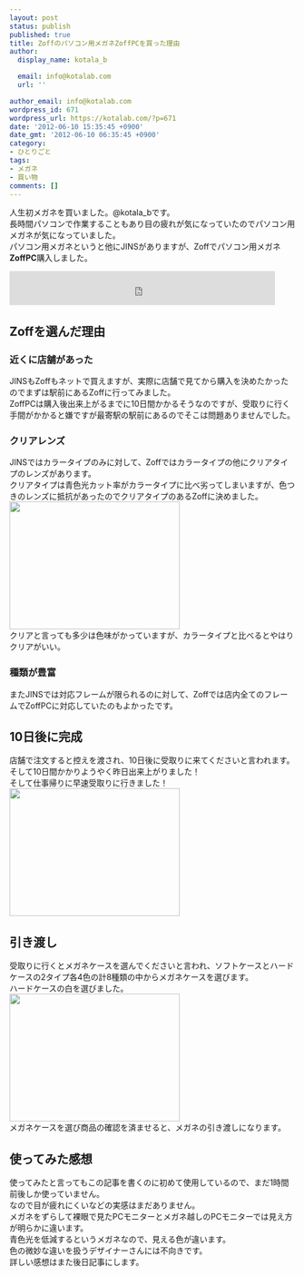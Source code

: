 ```yaml
---
layout: post
status: publish
published: true
title: Zoffのパソコン用メガネZoffPCを買った理由
author:
  display_name: kotala_b

  email: info@kotalab.com
  url: ''

author_email: info@kotalab.com
wordpress_id: 671
wordpress_url: https://kotalab.com/?p=671
date: '2012-06-10 15:35:45 +0900'
date_gmt: '2012-06-10 06:35:45 +0900'
category:
- ひとりごと
tags:
- メガネ
- 買い物
comments: []
---
```

<p>人生初メガネを買いました。@kotala_bです。<br />
長時間パソコンで作業することもあり目の疲れが気になっていたのでパソコン用メガネが気になっていました。<br />
パソコン用メガネというと他にJINSがありますが、Zoffでパソコン用メガネ<strong>ZoffPC</strong>購入しました。<br />
</p>
<!--more-->
<p><iframe src="https://ws-fe.assoc-amazon.com/widgets/cm?t=same-22&o=9&p=13&l=ur1&category=apparelshoes&banner=1RM28Z7BWYX5KRYDHXG2&f=ifr" width="468" height="60" scrolling="no" border="0" marginwidth="0" style="border:none;" frameborder="0"></iframe></p>
<h2>Zoffを選んだ理由</h2>
<h3>近くに店舗があった</h3>
<p>JINSもZoffもネットで買えますが、実際に店舗で見てから購入を決めたかったのでまずは駅前にあるZoffに行ってみました。<br />
ZoffPCは購入後出来上がるまでに10日間かかるそうなのですが、受取りに行く手間がかかると嫌ですが最寄駅の駅前にあるのでそこは問題ありませんでした。</p>
<h3>クリアレンズ</h3>
<p>JINSではカラータイプのみに対して、Zoffではカラータイプの他にクリアタイプのレンズがあります。<br />
クリアタイプは青色光カット率がカラータイプに比べ劣ってしまいますが、色つきのレンズに抵抗があったのでクリアタイプのあるZoffに決めました。<br />
<a href="https://kotalab.com/wp-content/uploads/zoff_120610_03.jpg" target="_blank"><img src="https://kotalab.com/wp-content/uploads/zoff_120610_03-300x225.jpg" alt="" title="zoff_120610_03" width="300" height="225" class="alignnone size-medium wp-image-672" /></a><br />
クリアと言っても多少は色味がかっていますが、カラータイプと比べるとやはりクリアがいい。</p>
<h3>種類が豊富</h3>
<p>またJINSでは対応フレームが限られるのに対して、Zoffでは店内全てのフレームでZoffPCに対応していたのもよかったです。</p>
<h2>10日後に完成</h2>
<p>店舗で注文すると控えを渡され、10日後に受取りに来てくださいと言われます。<br />
そして10日間かかりようやく昨日出来上がりました！<br />
そして仕事帰りに早速受取りに行きました！<br />
<a href="https://kotalab.com/wp-content/uploads/zoff_120610_01.jpg" target="_blank"><img src="https://kotalab.com/wp-content/uploads/zoff_120610_01-300x225.jpg" alt="" title="zoff_120610_01" width="300" height="225" class="alignnone size-medium wp-image-676" /></a></p>
<h2>引き渡し</h2>
<p>受取りに行くとメガネケースを選んでくださいと言われ、ソフトケースとハードケースの2タイプ各4色の計8種類の中からメガネケースを選びます。<br />
ハードケースの白を選びました。<br />
<a href="https://kotalab.com/wp-content/uploads/zoff_120610_02.jpg" target="_blank"><img src="https://kotalab.com/wp-content/uploads/zoff_120610_02-300x225.jpg" alt="" title="zoff_120610_02" width="300" height="225" class="alignnone size-medium wp-image-675" /></a><br />
メガネケースを選び商品の確認を済ませると、メガネの引き渡しになります。</p>
<h2>使ってみた感想</h2>
<p>使ってみたと言ってもこの記事を書くのに初めて使用しているので、まだ1時間前後しか使っていません。<br />
なので目が疲れにくいなどの実感はまだありません。<br />
メガネをずらして裸眼で見たPCモニターとメガネ越しのPCモニターでは見え方が明らかに違います。<br />
青色光を低減するというメガネなので、見える色が違います。<br />
色の微妙な違いを扱うデザイナーさんには不向きです。<br />
詳しい感想はまた後日記事にします。</p>
